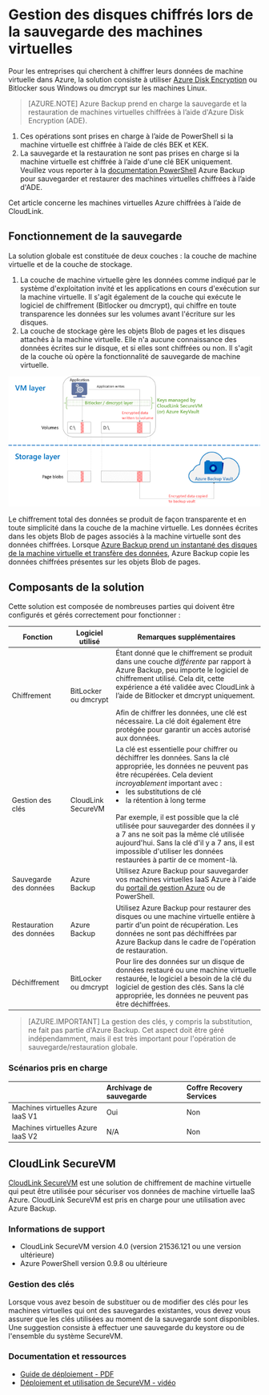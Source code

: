 <properties
   pageTitle="Azure Backup - Sauvegarde de machines virtuelles IaaS Azure avec disques chiffrés | Microsoft Azure"
   description="Découvrez comment Azure Backup gère les données chiffrées à l'aide de BitLocker ou dmcrypt lors de la sauvegarde d'une machine virtuelle IaaS. Cet article vous présente les différences entre les expériences de sauvegarde et de restauration avec des disques chiffrés."
   services="backup"
   documentationCenter=""
   authors="pallavijoshi"
   manager="vijayts"
   editor=""/>
<tags
   ms.service="backup"
   ms.devlang="na"
   ms.topic="article"
   ms.tgt_pltfrm="na"
   ms.workload="storage-backup-recovery"
   ms.date="08/16/2016"
   ms.author="markgal; jimpark; trinadhk"/>

# Gestion des disques chiffrés lors de la sauvegarde des machines virtuelles

Pour les entreprises qui cherchent à chiffrer leurs données de machine virtuelle dans Azure, la solution consiste à utiliser [Azure Disk Encryption](../security/azure-security-disk-encryption.md) ou Bitlocker sous Windows ou dmcrypt sur les machines Linux.

> [AZURE.NOTE]  Azure Backup prend en charge la sauvegarde et la restauration de machines virtuelles chiffrées à l’aide d'Azure Disk Encryption (ADE). <br>
1. Ces opérations sont prises en charge à l’aide de PowerShell si la machine virtuelle est chiffrée à l’aide de clés BEK et KEK. <br>
2. La sauvegarde et la restauration ne sont pas prises en charge si la machine virtuelle est chiffrée à l’aide d'une clé BEK uniquement. <br> Veuillez vous reporter à la [documentation PowerShell](backup-azure-vms-automation.md) Azure Backup pour sauvegarder et restaurer des machines virtuelles chiffrées à l’aide d'ADE.

Cet article concerne les machines virtuelles Azure chiffrées à l’aide de CloudLink.

## Fonctionnement de la sauvegarde

La solution globale est constituée de deux couches : la couche de machine virtuelle et de la couche de stockage.

1. La couche de machine virtuelle gère les données comme indiqué par le système d'exploitation invité et les applications en cours d'exécution sur la machine virtuelle. Il s'agit également de la couche qui exécute le logiciel de chiffrement (Bitlocker ou dmcrypt), qui chiffre en toute transparence les données sur les volumes avant l'écriture sur les disques.
2. La couche de stockage gère les objets Blob de pages et les disques attachés à la machine virtuelle. Elle n'a aucune connaissance des données écrites sur le disque, et si elles sont chiffrées ou non. Il s'agit de la couche où opère la fonctionnalité de sauvegarde de machine virtuelle.

![Comment le chiffrement Bitlocker et la sauvegarde de machines virtuelles Azure coexistent](./media/backup-azure-vms-encryption/how-it-works.png)

Le chiffrement total des données se produit de façon transparente et en toute simplicité dans la couche de la machine virtuelle. Les données écrites dans les objets Blob de pages associés à la machine virtuelle sont des données chiffrées. Lorsque [Azure Backup prend un instantané des disques de la machine virtuelle et transfère des données](backup-azure-vms-introduction.md#how-does-azure-back-up-virtual-machines), Azure Backup copie les données chiffrées présentes sur les objets Blob de pages.

## Composants de la solution

Cette solution est composée de nombreuses parties qui doivent être configurés et gérés correctement pour fonctionner :

| Fonction | Logiciel utilisé | Remarques supplémentaires |
| -------- | ------------- | ------- |
| Chiffrement | BitLocker ou dmcrypt | Étant donné que le chiffrement se produit dans une couche *différente* par rapport à Azure Backup, peu importe le logiciel de chiffrement utilisé. Cela dit, cette expérience a été validée avec CloudLink à l’aide de Bitlocker et dmcrypt uniquement.<br><br> Afin de chiffrer les données, une clé est nécessaire. La clé doit également être protégée pour garantir un accès autorisé aux données. |
| Gestion des clés | CloudLink SecureVM | La clé est essentielle pour chiffrer ou déchiffrer les données. Sans la clé appropriée, les données ne peuvent pas être récupérées. Cela devient *incroyablement* important avec :<br><li>les substitutions de clé<li>la rétention à long terme<br><br>Par exemple, il est possible que la clé utilisée pour sauvegarder des données il y a 7 ans ne soit pas la même clé utilisée aujourd'hui. Sans la clé d'il y a 7 ans, il est impossible d'utiliser les données restaurées à partir de ce moment-là.|
| Sauvegarde des données | Azure Backup | Utilisez Azure Backup pour sauvegarder vos machines virtuelles IaaS Azure à l'aide du [portail de gestion Azure](http://manage.windowsazure.com) ou de PowerShell. |
| Restauration des données | Azure Backup | Utilisez Azure Backup pour restaurer des disques ou une machine virtuelle entière à partir d'un point de récupération. Les données ne sont pas déchiffrées par Azure Backup dans le cadre de l'opération de restauration.|
| Déchiffrement | BitLocker ou dmcrypt | Pour lire des données sur un disque de données restauré ou une machine virtuelle restaurée, le logiciel a besoin de la clé du logiciel de gestion des clés. Sans la clé appropriée, les données ne peuvent pas être déchiffrées. |

> [AZURE.IMPORTANT]  La gestion des clés, y compris la substitution, ne fait pas partie d'Azure Backup. Cet aspect doit être géré indépendamment, mais il est très important pour l'opération de sauvegarde/restauration globale.

### Scénarios pris en charge


| &nbsp; | Archivage de sauvegarde | Coffre Recovery Services |
| :-- | :-- | :-- |
| Machines virtuelles Azure IaaS V1 | Oui | Non |
| Machines virtuelles Azure IaaS V2 | N/A | Non |


## CloudLink SecureVM

[CloudLink SecureVM](http://www.cloudlinktech.com/choose-your-cloud/microsoft-azure/) est une solution de chiffrement de machine virtuelle qui peut être utilisée pour sécuriser vos données de machine virtuelle IaaS Azure. CloudLink SecureVM est pris en charge pour une utilisation avec Azure Backup.

### Informations de support

- CloudLink SecureVM version 4.0 (version 21536.121 ou une version ultérieure)
- Azure PowerShell version 0.9.8 ou ultérieure

### Gestion des clés

Lorsque vous avez besoin de substituer ou de modifier des clés pour les machines virtuelles qui ont des sauvegardes existantes, vous devez vous assurer que les clés utilisées au moment de la sauvegarde sont disponibles. Une suggestion consiste à effectuer une sauvegarde du keystore ou de l'ensemble du système SecureVM.

### Documentation et ressources

- [Guide de déploiement - PDF](http://www.cloudlinktech.com/Azure/CL_SecureVM_4_0_DG_EMC_Azure_R2.pdf)
- [Déploiement et utilisation de SecureVM - vidéo](https://www.youtube.com/watch?v=8AIRe92UDNg)

<!---HONumber=AcomDC_0817_2016-->